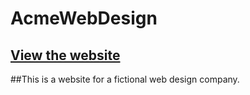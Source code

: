 ﻿# AcmeWebDesign
 [View the website](https://heuristic-raman-5439cd.netlify.app/)
 ---
 
 ##This is a website for a fictional web design company.
